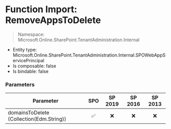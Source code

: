 # Function Import: RemoveAppsToDelete

> Namespace: Microsoft.Online.SharePoint.TenantAdministration.Internal

- Entity type: Microsoft.Online.SharePoint.TenantAdministration.Internal.SPOWebAppServicePrincipal
- Is composable: false
- Is bindable: false

### Parameters

Parameter | SPO | SP 2019 | SP 2016 | SP 2013
----------|:---:|:-------:|:-------:|:-------:
domainsToDelete (Collection(Edm.String)) | ✅ | ❌ | ❌ | ❌